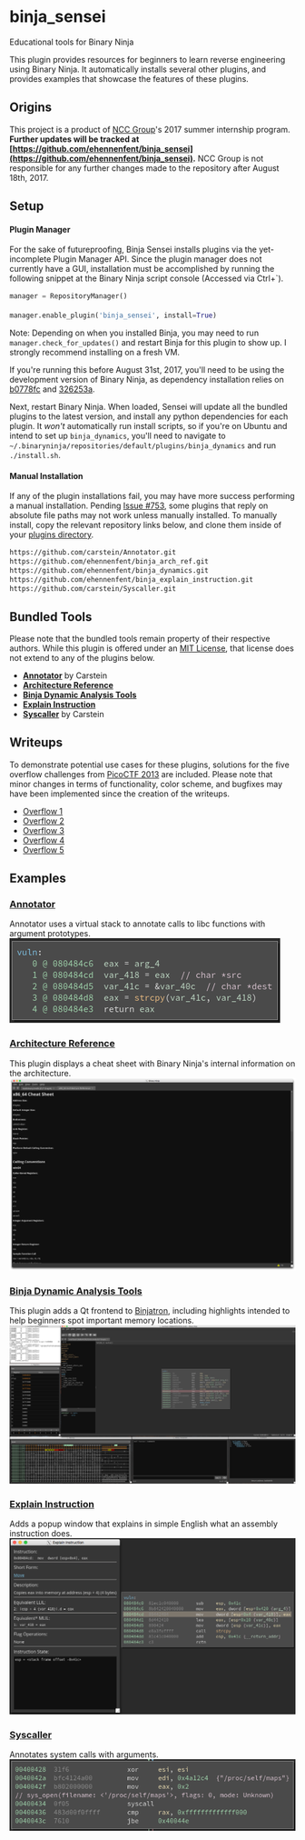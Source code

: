 # binja_sensei
Educational tools for Binary Ninja

This plugin provides resources for beginners to learn reverse engineering using Binary Ninja. It automatically installs several other plugins, and provides examples that showcase the features of these plugins.

## Origins
This project is a product of [NCC Group](https://www.nccgroup.trust/us/)'s 2017 summer internship program. **Further updates will be tracked at [https://github.com/ehennenfent/binja_sensei](https://github.com/ehennenfent/binja_sensei).** NCC Group is not responsible for any further changes made to the repository after August 18th, 2017.

## Setup

#### Plugin Manager
For the sake of futureproofing, Binja Sensei installs plugins via the yet-incomplete Plugin Manager API. Since the plugin manager does not currently have a GUI, installation must be accomplished by running the following snippet at the Binary Ninja script console (Accessed via Ctrl+\`).
```python
manager = RepositoryManager()

manager.enable_plugin('binja_sensei', install=True)
```
Note: Depending on when you installed Binja, you may need to run `manager.check_for_updates()` and restart Binja for this plugin to show up. I strongly recommend installing on a fresh VM.

If you're running this before August 31st, 2017, you'll need to be using the development version of Binary Ninja, as dependency installation relies on [	b0778fc](https://github.com/Vector35/binaryninja-api/commit/b0778fc4d0271a9ba16e7c81c2c4c67a8273cda6) and [326253a](https://github.com/Vector35/binaryninja-api/commit/326253abc74f7d6b601e03463df6abe8b8929428).

Next, restart Binary Ninja. When loaded, Sensei will update all the bundled plugins to the latest version, and install any python dependencies for each plugin. It *won't* automatically run install scripts, so if you're on Ubuntu and intend to set up `binja_dynamics`, you'll need to navigate to `~/.binaryninja/repositories/default/plugins/binja_dynamics` and run `./install.sh`.

#### Manual Installation
If any of the plugin installations fail, you may have more success performing a manual installation. Pending [Issue #753](https://github.com/Vector35/binaryninja-api/issues/753), some plugins that reply on absolute file paths may not work unless manually installed. To manually install, copy the relevant repository links below, and clone them inside of your [plugins directory](https://github.com/Vector35/binaryninja-api/tree/master/python/examples#loading-plugins).
```
https://github.com/carstein/Annotator.git
https://github.com/ehennenfent/binja_arch_ref.git
https://github.com/ehennenfent/binja_dynamics.git
https://github.com/ehennenfent/binja_explain_instruction.git
https://github.com/carstein/Syscaller.git
```

## Bundled Tools
Please note that the bundled tools remain property of their respective authors. While this plugin is offered under an [MIT License](LICENSE), that license does not extend to any of the plugins below.
* [**Annotator**](#annotator) by Carstein
* [**Architecture Reference**](#architecture-reference)
* [**Binja Dynamic Analysis Tools**](#binja-dynamic-analysis-tools)
* [**Explain Instruction**](#explain-instruction)
* [**Syscaller**](#syscaller) by Carstein

## Writeups
To demonstrate potential use cases for these plugins, solutions for the five overflow challenges from [PicoCTF 2013](https://github.com/picoCTF/2013-Problems) are included. Please note that minor changes in terms of functionality, color scheme, and bugfixes may have been implemented since the creation of the writeups.

* [Overflow 1](writeups/overflow1/writeup.md)
* [Overflow 2](writeups/overflow2/writeup.md)
* [Overflow 3](writeups/overflow3/writeup.md)
* [Overflow 4](writeups/overflow4/writeup.md)
* [Overflow 5](writeups/overflow5/writeup.md)

## Examples

### [Annotator](https://github.com/carstein/Annotator/)
Annotator uses a virtual stack to annotate calls to libc functions with argument prototypes.
![annotator screenshot](screenshots/annotator.png)

### [Architecture Reference](https://github.com/ehennenfent/binja_arch_ref)
This plugin displays a cheat sheet with Binary Ninja's internal information on the architecture.
![arch-ref screenshot](screenshots/arch-ref.png)

### [Binja Dynamic Analysis Tools](https://github.com/ehennenfent/binja_dynamics)
This plugin adds a Qt frontend to [Binjatron](https://github.com/snare/binjatron), including highlights intended to help beginners spot important memory locations.
![binja-dynamics screenshot](screenshots/binja-dynamics.png)

### [Explain Instruction](https://github.com/ehennenfent/binja_explain_instruction/)
Adds a popup window that explains in simple English what an assembly instruction does.
![binja-explain-instruction screenshot](screenshots/binja-explain-instruction.png)

### [Syscaller](https://github.com/carstein/Syscaller)
Annotates system calls with arguments.
![syscaller screenshot](screenshots/syscaller.png)
